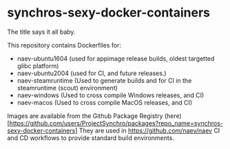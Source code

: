 # synchros-sexy-docker-containers
The title says it all baby.

This repository contains Dockerfiles for:

- naev-ubuntu1604 (used for appimage release builds, oldest targetted glibc platform)
- naev-ubuntu2004 (used for CI, and future releases.)
- naev-steamruntime (Used to generate builds and for CI in the steamruntime (scout) environment)
- naev-windows (Used to cross compile Windows releases, and CI)
- naev-macos (Used to cross compile MacOS releases, and CI)

Images are available from the Github Package Registry (here)[https://github.com/users/ProjectSynchro/packages?repo_name=synchros-sexy-docker-containers]
They are used in https://github.com/naev/naev CI and CD workflows to provide standard build environments.
